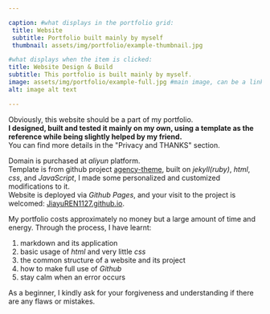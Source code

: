 ```yaml
---

caption: #what displays in the portfolio grid:
 title: Website
 subtitle: Portfolio built mainly by myself
 thumbnail: assets/img/portfolio/example-thumbnail.jpg

#what displays when the item is clicked:
title: Website Design & Build
subtitle: This portfolio is built mainly by myself.
image: assets/img/portfolio/example-full.jpg #main image, can be a link or a file in assets/img/portfolio
alt: image alt text

---
```


Obviously, this website should be a part of my portfolio.  
**I designed, built and tested it mainly on my own, using a template as the reference while being slightly helped by my friend.**  
You can find more details in the "Privacy and THANKS" section.

Domain is purchased at *aliyun* platform.  
Template is from github project [agency-theme](https://github.com/raviriley/agency-jekyll-theme), built on *jekyll(ruby)*, *html*, *css*, and *JavaScript*, I made some personalized and customized modifications to it.  
Website is deployed via *Github Pages*, and your visit to the project is welcomed: [JiayuREN1127.github.io](https://github.com/JiayuREN1127/JiayuREN1127.github.io).

My portfolio costs approximately no money but a large amount of time and energy. Through the process, I have learnt:
1. markdown and its application
2. basic usage of *html* and very little *css*
3. the common structure of a website and its project
4. how to make full use of *Github*
5. stay calm when an error occurs


As a beginner, I kindly ask for your forgiveness and understanding if there are any flaws or mistakes.
